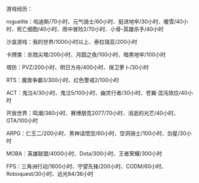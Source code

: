 游戏经历：

roguelite：哈迪斯/70小时、元气骑士/60小时、挺进地牢/30小时、暖雪/40小时、死亡细胞/40小时、雨中冒险2/70小时、小骨-英雄杀手/40小时

沙盒游戏：我的世界/1000小时以上、泰拉瑞亚/200小时

卡牌类：杀戮尖塔/200小时、月圆之夜/100小时、暗黑地牢/100小时

塔防：PVZ/200小时、明日方舟/400小时、保卫萝卜/30小时

RTS：魔兽争霸3/300小时、红色警戒2/100小时

ACT：鬼泣4/30小时、鬼泣5/100小时、幽灵行者/30小时、苍翼·混沌效应/40小时

开放世界：鸣潮/360小时、赛博朋克2077/70小时、消逝的光芒/40小时、GTA/100小时

ARPG：仁王二/200小时、黑神话悟空/60小时、空洞骑士/100小时、剑星/30小时

MOBA：英雄联盟/4000小时、Dota/300小时、王者荣耀/300小时

FPS：三角洲行动/1600小时、守望先锋/200小时、CODM/60小时、Roboquest/30小时、远光84/36小时
